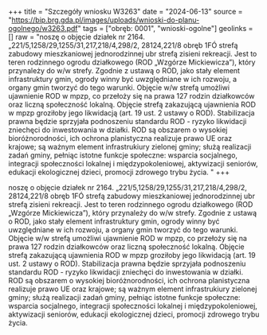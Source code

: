 +++
title = "Szczegóły wniosku W3263"
date = "2024-06-13"
source = "https://bip.brg.gda.pl/images/uploads/wnioski-do-planu-ogolnego/w3263.pdf"
tags = ["obręb: 0001", "wnioski-ogolne"]
geolinks = []
raw = "noszę o objęcie działek nr 2164. „221/5,1258/29,1255/31,217,218/4,298/2, 28124,221/8 obręb 1FÓ strefą zabudowy mieszkaniowej jednorodzinnej ubr strefą zisieni  rekreacji. Jest to teren rodzinnego ogrodu działkowego (ROD „Wzgórze Mickiewicza”), który przynależy do w/w strefy. Zgodnie z ustawą o ROD, jako stały element infrastruktury gmin, ogrody winny być uwzględniane w ich rozwoju, a organy gmin tworzyć do tego warunki. Objęcie w/w strefą umożliwi ujawnienie ROD w mpzp, co przełoży się na prawa 127 rodzin działkowców oraz liczną społeczność lokalną. Objęcie strefą zakazującą ujawnienia ROD w mpzp groziłoby jego likwidacją (art. 19 ust. 2 ustawy o ROD). Stabilizacja prawna będzie sprzyjała podnoszeniu standardu ROD - ryzyko likwidacji zniechęci do inwestowania w działki. ROD są obszarem o wysokiej bioróżnorodności, ich ochrona planistyczna realizuje prawo UE oraz krajowe; są ważnym element infrastrukiury zielonej gminy; służą realizacji zadań gminy, pełniąc istotne funkcje społeczne: wsparcia socjalnego, integracji społeczności lokalnej i międzypokoleniowej, aktywizacji seniorów, edukacji ekologicznej dzieci, promocji zdrowego trybu życia. "
+++

noszę o objęcie działek nr 2164. „221/5,1258/29,1255/31,217,218/4,298/2,
28124,221/8 obręb 1FÓ strefą zabudowy mieszkaniowej jednorodzinnej ubr strefą
zisieni  rekreacji. Jest to teren rodzinnego ogrodu działkowego (ROD „Wzgórze
Mickiewicza”), który przynależy do w/w strefy. Zgodnie z ustawą o ROD, jako stały element
infrastruktury gmin, ogrody winny być uwzględniane w ich rozwoju, a organy gmin tworzyć
do tego warunki. Objęcie w/w strefą umożliwi ujawnienie ROD w mpzp, co przełoży się na
prawa 127 rodzin działkowców oraz liczną społeczność lokalną. Objęcie
strefą zakazującą ujawnienia ROD w mpzp groziłoby jego likwidacją (art. 19 ust. 2 ustawy o
ROD). Stabilizacja prawna będzie sprzyjała podnoszeniu standardu ROD - ryzyko likwidacji
zniechęci do inwestowania w działki. ROD są obszarem o wysokiej bioróżnorodności, ich
ochrona planistyczna realizuje prawo UE oraz krajowe; są ważnym element infrastrukiury
zielonej gminy; służą realizacji zadań gminy, pełniąc istotne funkcje społeczne: wsparcia
socjalnego, integracji społeczności lokalnej i międzypokoleniowej, aktywizacji seniorów,
edukacji ekologicznej dzieci, promocji zdrowego trybu życia.



